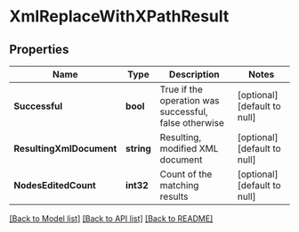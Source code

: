 # XmlReplaceWithXPathResult

## Properties
Name | Type | Description | Notes
------------ | ------------- | ------------- | -------------
**Successful** | **bool** | True if the operation was successful, false otherwise | [optional] [default to null]
**ResultingXmlDocument** | **string** | Resulting, modified XML document | [optional] [default to null]
**NodesEditedCount** | **int32** | Count of the matching results | [optional] [default to null]

[[Back to Model list]](../README.md#documentation-for-models) [[Back to API list]](../README.md#documentation-for-api-endpoints) [[Back to README]](../README.md)


